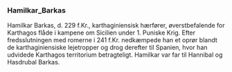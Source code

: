 ### Hamilkar_Barkas


Hamilkar Barkas, d. 229 f.Kr., karthaginiensisk hærfører, øverstbefalende for Karthagos flåde i kampene om Sicilien under 1. Puniske Krig. Efter fredsslutningen med romerne i 241 f.Kr. nedkæmpede han et oprør blandt de karthaginiensiske lejetropper og drog derefter til Spanien, hvor han udvidede Karthagos territorium betragteligt. Hamilkar var far til Hannibal og Hasdrubal Barkas.
